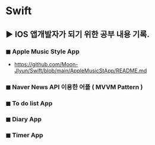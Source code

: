 # Swift

 ## ▶︎ IOS 앱개발자가 되기 위한 공부 내용 기록.


### ◼︎ Apple Music Style App
- https://github.com/Moon-JIyun/Swift/blob/main/AppleMusicStApp/README.md

### ◼︎ Naver News API 이용한 어플 ( MVVM Pattern ) 

### ◼︎ To do list App 

### ◼︎ Diary App 

### ◼︎ Timer App
